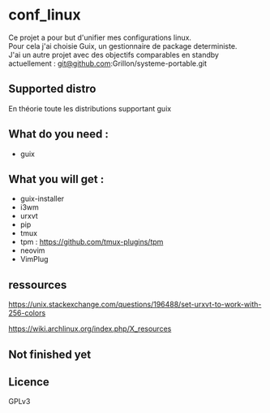 # conf_linux

Ce projet a pour but d'unifier mes configurations linux.  
Pour cela j'ai choisie Guix, un gestionnaire de package deterministe.  
J'ai un autre projet avec des objectifs comparables en standby actuellement : git@github.com:Grillon/systeme-portable.git

## Supported distro

En théorie toute les distributions supportant guix

## What do you need :

* guix

## What you will get :

* guix-installer
* i3wm
* urxvt
* pip
* tmux
* tpm : https://github.com/tmux-plugins/tpm
* neovim
* VimPlug

## ressources

https://unix.stackexchange.com/questions/196488/set-urxvt-to-work-with-256-colors

https://wiki.archlinux.org/index.php/X_resources



## Not finished yet

## Licence

GPLv3
